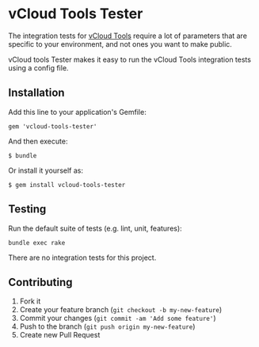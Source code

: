 # vCloud Tools Tester

The integration tests for [vCloud Tools](https://github.com/alphagov/vcloud-tools) require a lot of parameters that are specific to your environment, and not ones you want to make public. 

vCloud tools Tester makes it easy to run the vCloud Tools integration tests using a config file.

## Installation

Add this line to your application's Gemfile:

    gem 'vcloud-tools-tester'

And then execute:

    $ bundle

Or install it yourself as:

    $ gem install vcloud-tools-tester

## Testing

Run the default suite of tests (e.g. lint, unit, features):

    bundle exec rake

There are no integration tests for this project.

## Contributing

1. Fork it
2. Create your feature branch (`git checkout -b my-new-feature`)
3. Commit your changes (`git commit -am 'Add some feature'`)
4. Push to the branch (`git push origin my-new-feature`)
5. Create new Pull Request
